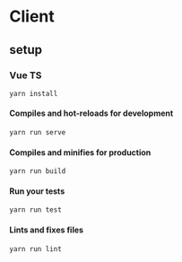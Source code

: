 # Client

## setup

### Vue TS

``` text
yarn install
```

#### Compiles and hot-reloads for development

``` text
yarn run serve
```

#### Compiles and minifies for production

``` text
yarn run build
```

#### Run your tests

``` text
yarn run test
```

#### Lints and fixes files

``` text
yarn run lint
```
